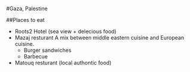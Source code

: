 #Gaza, Palestine

##Places to eat 
- Roots2 Hotel (sea view + delecious food)
- Mazaj resturant
  A mix between middle eastern cuisine and European cuisine.
  - Burger sandwiches 
  - Barbecue
- Matouq resturant (local authontic food)
